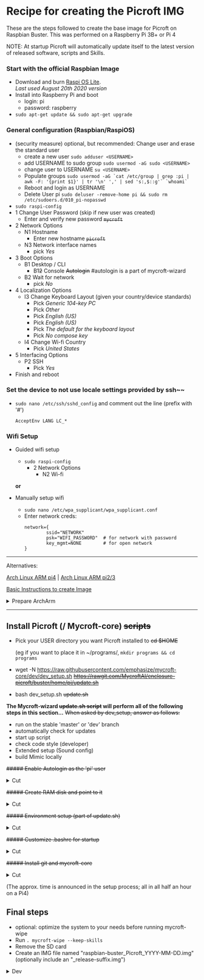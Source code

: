 # Recipe for creating the Picroft IMG

These are the steps followed to create the base image for Picroft on Raspbian Buster.  This was performed on a Raspberry Pi 3B+ or Pi 4

NOTE: At startup Picroft will automatically update itself to the latest version of released software, scripts and Skills.


### Start with the official Raspbian Image
* Download and burn [Raspi OS Lite](https://downloads.raspberrypi.org/raspios_lite_armhf/images/raspios_lite_armhf-2020-08-24/2020-08-20-raspios-buster-armhf-lite.zip).
  <br>_Last used August 20th 2020 version_
* Install into Raspberry Pi and boot
  - login: pi
  - password: raspberry
* ```sudo apt-get update && sudo apt-get upgrade```

### General configuration (Raspbian/RaspiOS)
  - (security measure) optional, but recommended: Change user and erase the standard user
      - create a new user ```sudo adduser <USERNAME>```
      - add USERNAME to sudo group ```sudo usermod -aG sudo <USERNAME>```
      - change user to USERNAME ```su <USERNAME>```
      - Populate groups ```sudo usermod -aG `cat /etc/group | grep :pi | awk -F: '{print $1}' | tr '\n' ',' | sed 's:,$::g'` `whoami` ```
      - Reboot and login as USERNAME
      - Delete User pi ```sudo deluser -remove-home pi && sudo rm /etc/sudoers.d/010_pi-nopasswd```
  - ```sudo raspi-config```
  - 1 Change User Password (skip if new user was created)
      - Enter and verify new password ~~```mycroft```~~
  - 2 Network Options
      - N1 Hostname
        - Enter new hostname ~~```picroft```~~
      - N3 Network interface names
        - pick *Yes*
  - 3 Boot Options
      - B1 Desktop / CLI
        - B1~~2~~ Console ~~Autologin~~ #autologin is a part of mycroft-wizard
      - B2 Wait for network
        - pick *No*
  - 4 Localization Options
      - I3 Change Keyboard Layout (given your country/device standards)
          - Pick *Generic 104-key PC*
          - Pick *Other*
          - Pick *English (US)*
          - Pick *English (US)*
          - Pick *The default for the keyboard layout*
          - Pick *No compose key*
      - I4 Change Wi-fi Country
          - Pick *United States*
  - 5 Interfacing Options
      - P2 SSH
          - Pick *Yes*
  - Finish and reboot

### Set the device to not use locale settings provided by ssh~~
* ```sudo nano /etc/ssh/sshd_config``` and comment out the line (prefix with '#')
  ```
  AcceptEnv LANG LC_*
  ```

### Wifi Setup

* Guided wifi setup
  * ```sudo raspi-config```
    - 2 Network Options
      - N2 Wi-fi

  __or__
* Manually setup wifi
  * ```sudo nano /etc/wpa_supplicant/wpa_supplicant.conf```
  * Enter network creds:
    ```
    network={
            ssid="NETWORK"
            psk="WIFI_PASSWORD"  # for network with password
            key_mgmt=NONE        # for open network
    }
    ```
    
--------------------------

Alternatives:

[Arch Linux ARM pi4](http://os.archlinuxarm.org/os/ArchLinuxARM-rpi-4-latest.tar.gz) | [Arch Linux ARM pi2/3](http://os.archlinuxarm.org/os/ArchLinuxARM-rpi-2-latest.tar.gz)

[Basic Instructions to create Image](https://archlinuxarm.org/platforms/armv8/broadcom/raspberry-pi-4)
<details>
  <summary>Prepare ArchArm</summary>
  
  * change to root: ```su```
  * disable audit: ```sed -i 's/$/ snd-bcm2835.enable_compat_alsa=1 audit=0/' /boot/cmdline.txt```
  * Add Rpi-Audio to bootloader ```printf "dtparam=audio=on\n" | sudo tee -a /boot/config.txt```
  * if needed:
      * Add GPIO/I2C to bootloader ```printf "device_tree_param=spi=on\ndtparam=i2c_arm=on\n" | sudo tee -a /boot/config.txt```
      * Further I2C: ```printf "\ni2c-dev\ni2c-bcm2708" | sudo tee -a /etc/modules-load.d/raspberrypi.conf```
  * Update and install prerequisites: ```pacman -Syu --noconfirm sudo wget```
  * Change root password: ```passwd root```
  * Create some groups: ```echo dialout plugdev spi i2c gpio pulse pulse-access | xargs -n 1 groupadd -r```
  * (optional) Create new user (and erase the standard user later)
      * Create user and add them to groups: ```useradd --create-home -g <GROUP> -G wheel,dialout,plugdev,spi,i2c,gpio,pulse,pulse-access,adm,audio,video,input <USERNAME>``` ; "users" is a valid choice as primary group
      
      &#x1F538; Whether or not a new user is created your user should be added to this groups 
  * set password ```passwd <USERNAME>```
  * grant sudo rights to everyone in wheel group (or otherwise appropriate management): ```EDITOR=nano visudo``` -> uncomment ```# %wheel ALL=(ALL) ALL```
  * Set locale
      * ```nano /etc/locale.gen``` -> uncomment your locale
      * ```locale-gen```
      * ```nano /etc/locale.conf``` -> replace with locale just created
  * Configure keyboard
      * get standard from ```localectl list-keymaps```
      * ```localectl set-keymap --no-convert <standard>```
  * Set hostname ```hostnamectl set-hostname <HOSTNAME>```
  * Reboot and login as <USERNAME>
  * (if new user was created): ```sudo userdel -r alarm```
  
  Totally optional, but gives you more granular control 
  * Install pyenv:
      * install dependencies: ```pacman -S --needed base-devel openssl zlib bzip2 readline sqlite curl llvm ncurses xz tk libffi python-pyopenssl git pyenv```
      * edit .bashrc ```printf '\n## pyenv configs\nexport PYENV_ROOT="$HOME/.pyenv"\nexport PATH="$PYENV_ROOT/bin:$PATH"\n\nif command -v pyenv 1>/dev/null 2>&1; then\n    eval "$(pyenv init -)"\nfi' >> ~/.bashrc```
      * retrigger bash: ```exec bash```
      * Install localized Python 3.7: ```pyenv install -v 3.7.9``` (3.7 is devs choice -Raspbian baseline- yet i've seen tests with 3.9, so change this as Mycroft progresses)
      * set Py 3.7.9 globally: ```pyenv global 3.7.9``` (You might want to set this directory specific -pyenv local- later on)
      * check: ```pyenv versions```
      
      At this point you're best adviced to make an image if things go sideways 
</details>

---------------------------------------------------

## Install Picroft (/ Mycroft-core) ~~scripts~~
* Pick your USER directory you want Picroft installed to ~~cd $HOME~~

  (eg if you want to place it in ~/programs/, ```mkdir programs && cd programs```
* wget -N https://raw.githubusercontent.com/emphasize/mycroft-core/dev/dev_setup.sh ~~https://rawgit.com/MycroftAI/enclosure-picroft/buster/home/pi/update.sh~~
* bash dev_setup.sh ~~update.sh~~

**The Mycroft-wizard ~~update.sh script~~ will perform all of the following steps in this section...**
~~When asked by dev_setup, answer as follows:~~
- run on the stable 'master' or 'dev' branch
- automatically check for updates
- start up script
- check code style (developer)
- Extended setup (Sound config)
- build Mimic locally

~~##### Enable Autologin as the 'pi' user~~
<details>
  <summary>Cut</summary>
* ```sudo nano /etc/systemd/system/getty@tty1.service.d/autologin.conf``` and enter:
   ```
   [Service]
   ExecStart=
   ExecStart=-/sbin/agetty --autologin pi --noclear %I     38400 linux
   ```
   
* ```sudo systemctl enable getty@tty1.service```
</details>

~~##### Create RAM disk and point to it~~
<details>
  <summary>Cut</summary>
  - ```sudo nano /etc/fstab``` and add the line:
    ```
    tmpfs /ramdisk tmpfs rw,nodev,nosuid,size=20M 0 0
    ```
</details>

~~##### Environment setup (part of update.sh)~~

<details>
  <summary>Cut</summary>
* ```sudo mkdir /etc/mycroft```
* ```sudo nano /etc/mycroft/mycroft.conf```
* mkdir ~/bin
</details>

~~##### Customize .bashrc for startup~~
<details>
  <summary>Cut</summary>
* ```nano ~/.bashrc```
   uncomment *#alias ll='ls -l'* near the bottom of the file
   at the bottom add:
   ```
   #####################################
   # This initializes Mycroft
   #####################################
   source ~/auto_run.sh
   ```
</details>

~~##### Install git and mycroft-core~~

<details>
  <summary>Cut</summary>
* ```sudo apt-get install git```
* ```git clone https://github.com/MycroftAI/mycroft-core.git```
* ```cd mycroft-core```
* ```git checkout master```
* ```bash dev_setup.sh```
 </details>

(The approx. time is announced in the setup process; all in all half an hour on a Pi4)

## Final steps
* optional: optimize the system to your needs before running mycroft-wipe
* Run ```. mycroft-wipe --keep-skills```
* Remove the SD card
* Create an IMG file named "raspbian-buster_Picroft_YYYY-MM-DD.img" (optionally include an "_release-suffix.img")

<details>
  <summary>Dev</summary>
* Compress the IMG using pishrink.sh
* Upload and adjust redirect link from https://mycroft.ai/to/picroft-image or https://mycroft.ai/to/picroft-unstable
</details>
